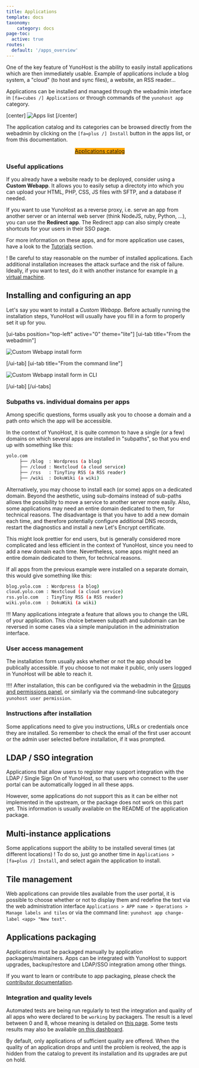 ```yaml
---
title: Applications
template: docs
taxonomy:
    category: docs
page-toc:
  active: true
routes:
  default: '/apps_overview'
---
```


One of the key feature of YunoHost is the ability to easily install applications which are then immediately usable. Example of applications include a blog system, a "cloud" (to host and sync files), a website, an RSS reader...

Applications can be installed and managed through the webadmin interface in `[fa=cubes /] Applications` or through commands of the `yunohost app` category.

[center]
![Apps list](image://apps_list.png?resize=512&classes=caption "Apps list in the webadmin, with its Install button.")
[/center]

The application catalog and its categories can be browsed directly from the webadmin by clicking on the `[fa=plus /] Install` button in the apps list, or from this documentation.

<center><a href="/apps" style="background: orange; border-color: orange;" class="btn btn-lg btn-error"><i class="fa fa-cubes"></i> Applications catalog</a></center>

### Useful applications

If you already have a website ready to be deployed, consider using a **Custom Webapp**. It allows you to easily setup a directoty into which you can upload your HTML, PHP, CSS, JS files with SFTP, and a database if needed.

If you want to use YunoHost as a reverse proxy, i.e. serve an app from another server or an internal web server (think NodeJS, ruby, Python, ...), you can use the **Redirect app**. The Redirect app can also simply create shortcuts for your users in their SSO page.

For more information on these apps, and for more application use cases, have a look to the [Tutorials](/tutorials) section.

! Be careful to stay reasonable on the number of installed applications. Each additional installation increases the attack surface and the risk of failure. Ideally, if you want to test, do it with another instance for example in [a virtual machine](/install/hardware:virtualbox).


## Installing and configuring an app

Let's say you want to install a *Custom Webapp*. Before actually running the installation steps, YunoHost will usually have you fill in a form to properly set it up for you.

[ui-tabs position="top-left" active="0" theme="lite"]
[ui-tab title="From the webadmin"]

![Custom Webapp install form](image://app_install_form.png?resize=768&classes=caption "Pre-installation form of the Custom Webapp")

[/ui-tab]
[ui-tab title="From the command line"]

![Custom Webapp install form in CLI](image://app_install_form_cli.png?resize=768&classes=caption "Pre-installation form of the Custom Webapp in CLI")

[/ui-tab]
[/ui-tabs]

### Subpaths vs. individual domains per apps

Among specific questions, forms usually ask you to choose a domain and a path onto which the app will be accessible.

In the context of YunoHost, it is quite common to have a single (or a few) domains on which several apps are installed in "subpaths", so that you end up with something like this: 

```bash
yolo.com
     ├── /blog  : Wordpress (a blog)
     ├── /cloud : Nextcloud (a cloud service)
     ├── /rss   : TinyTiny RSS (a RSS reader)
     ├── /wiki  : DokuWiki (a wiki)
```

Alternatively, you may choose to install each (or some) apps on a dedicated domain. Beyond the aesthetic, using sub-domains instead of sub-paths allows the possibility to move a service to another server more easily. Also, some applications may need an entire domain dedicated to them, for technical reasons. The disadvantage is that you have to add a new domain each time, and therefore potentially configure additional DNS records, restart the diagnostics and install a new Let's Encrypt certificate.

This might look prettier for end users, but is generally considered more complicated and less efficient in the context of YunoHost, since you need to add a new domain each time. Nevertheless, some apps might need an entire domain dedicated to them, for technical reasons.

If all apps from the previous example were installed on a separate domain, this would give something like this:

```bash
blog.yolo.com  : Wordpress (a blog)
cloud.yolo.com : Nextcloud (a cloud service)
rss.yolo.com   : TinyTiny RSS (a RSS reader)
wiki.yolo.com  : DokuWiki (a wiki)
```

!!! Many applications integrate a feature that allows you to change the URL of your application. This choice between subpath and subdomain can be reversed in some cases via a simple manipulation in the administration interface.

### User access management

The installation form usually asks whether or not the app should be publically accessible. If you choose to not make it public, only users logged in YunoHost will be able to reach it.

!!!! After installation, this can be configured via the webadmin in the [Groups and permissions panel](/groups_and_permissions), or similarly via the command-line subcategory `yunohost user permission`.

### Instructions after installation

Some applications need to give you instructions, URLs or credentials once they are installed. So remember to check the email of the first user account or the admin user selected before installation, if it was prompted.

## LDAP / SSO integration

Applications that allow users to register may support integration with the LDAP / Single Sign On of YunoHost, so that users who connect to the user portal can be automatically logged in all these apps.

However, some applications do not support this as it can be either not implemented in the upstream, or the package does not work on this part yet. This information is usually available on the README of the application package.

## Multi-instance applications

Some applications support the ability to be installed several times (at different locations) ! To do so, just go another time in `Applications > [fa=plus /] Install`, and select again the application to install.

## Tile management

Web applications can provide tiles available from the user portal, it is possible to choose whether or not to display them and redefine the text via the web administration interface `Applications > APP name > Operations > Manage labels and tiles` or via the command line: `yunohost app change-label <app> "New text"`.

## Applications packaging

Applications must be packaged manually by application packagers/maintainers. Apps can be integrated with YunoHost to support upgrades, backup/restore and LDAP/SSO integration among other things.

If you want to learn or contribute to app packaging, please check the [contributor documentation](/contributordoc). 

### Integration and quality levels

Automated tests are being run regularly to test the integration and quality of all apps who were declared to be `working` by packagers. The result is a level between 0 and 8, whose meaning is detailed on [this page](/packaging_apps_levels). Some tests results may also be available [on this dashboard](https://dash.yunohost.org/appci/branch/stable).

By default, only applications of sufficient quality are offered. When the quality of an application drops and until the problem is reolved, the app is hidden from the catalog to prevent its installation and its upgrades are put on hold.

